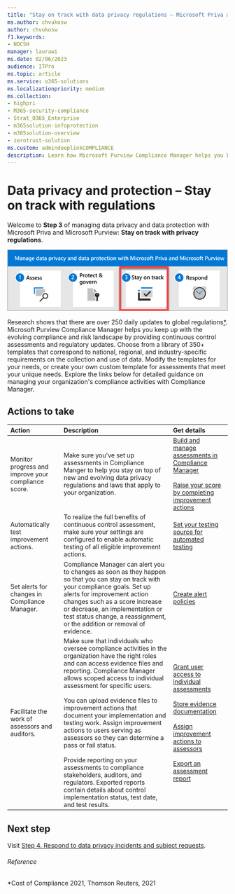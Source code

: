```yaml
---
title: "Stay on track with data privacy regulations – Microsoft Priva and Purview"
ms.author: chvukosw
author: chvukosw
f1.keywords:
- NOCSH
manager: laurawi
ms.date: 02/06/2023
audience: ITPro
ms.topic: article
ms.service: o365-solutions
ms.localizationpriority: medium
ms.collection:
- highpri
- M365-security-compliance
- Strat_O365_Enterprise
- m365solution-infoprotection
- m365solution-overview
- zerotrust-solution
ms.custom: admindeeplinkCOMPLIANCE
description: Learn how Microsoft Purview Compliance Manager helps you keep up with data privacy regulations through continuous control assessments and regulatory updates.
---
```


# Data privacy and protection – Stay on track with regulations

Welcome to **Step 3** of managing data privacy and data protection with Microsoft Priva and Microsoft Purview: **Stay on track with privacy regulations**.

![The steps to manage data privacy and data protection with Microsoft Priva and Microsoft Purview](../media/data-privacy-protection/manage-data-privacy-protection-steps-three.png)

Research shows that there are over 250 daily updates to global regulations[*](#reference). Microsoft Purview Compliance Manager helps you keep up with the evolving compliance and risk landscape by providing continuous control assessments and regulatory updates. Choose from a library of 350+ templates that correspond to national, regional, and industry-specific requirements on the collection and use of data. Modify the templates for your needs, or create your own custom template for assessments that meet your unique needs. Explore the links below for detailed guidance on managing your organization's compliance activities with Compliance Manager.

## Actions to take

|Action|Description|Get details|
|:---|:----------|:---------------|
|Monitor progress and improve your compliance score. | Make sure you've set up assessments in Compliance Manger to help you stay on top of new and evolving data privacy regulations and laws that apply to your organization.| [Build and manage assessments in Compliance Manager](../compliance/compliance-manager-assessments.md)<br><br>[Raise your score by completing improvement actions](../compliance/compliance-manager-improvement-actions.md) |
|Automatically test improvement actions. | To realize the full benefits of continuous control assessment, make sure your settings are configured to enable automatic testing of all eligible improvement actions.| [Set your testing source for automated testing](../compliance/compliance-manager-setup.md#testing-source-for-automated-testing)|
|Set alerts for changes in Compliance Manager. | Compliance Manager can alert you to changes as soon as they happen so that you can stay on track with your compliance goals. Set up alerts for improvement action changes such as a score increase or decrease, an implementation or test status change, a reassignment, or the addition or removal of evidence.| [Create alert policies](../compliance/compliance-manager-alert-policies.md)|
|Facilitate the work of assessors and auditors. | Make sure that individuals who oversee compliance activities in the organization have the right roles and can access evidence files and reporting. Compliance Manager allows scoped access to individual assessment for specific users. <br><br>You can upload evidence files to improvement actions that document your implementation and testing work. Assign improvement actions to users serving as assessors so they can determine a pass or fail status.<br><br>Provide reporting on your assessments to compliance stakeholders, auditors, and regulators. Exported reports contain details about control implementation status, test date, and test results.| [Grant user access to individual assessments](../compliance/compliance-manager-assessments.md#grant-user-access-to-individual-assessments)<br><br>[Store evidence documentation](../compliance/compliance-manager-improvement-actions.md#perform-work-and-store-evidence)<br><br>[Assign improvement actions to assessors](../compliance/compliance-manager-improvement-actions.md#assign-improvement-action-to-assessor-for-completion)<br><br>[Export an assessment report](../compliance/compliance-manager-assessments.md#export-an-assessment-report)|

## Next step

Visit [Step 4. Respond to data privacy incidents and subject requests](data-privacy-protection-respond-requests.md).

###### Reference
*Cost of Compliance 2021, Thomson Reuters, 2021